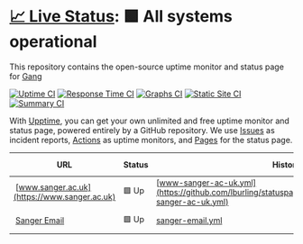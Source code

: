 # [📈 Live Status](https://lburling.github.io/statuspage): <!--live status--> **🟩 All systems operational**

This repository contains the open-source uptime monitor and status page for [Gang](https://lburling.github.io/statuspage/)

[![Uptime CI](https://github.com/lburling/statuspage/workflows/Uptime%20CI/badge.svg)](https://github.com/lburling/statuspage/actions?query=workflow%3A%22Uptime+CI%22)
[![Response Time CI](https://github.com/lburling/statuspage/workflows/Response%20Time%20CI/badge.svg)](https://github.com/lburling/statuspage/actions?query=workflow%3A%22Response+Time+CI%22)
[![Graphs CI](https://github.com/lburling/statuspage/workflows/Graphs%20CI/badge.svg)](https://github.com/lburling/statuspage/actions?query=workflow%3A%22Graphs+CI%22)
[![Static Site CI](https://github.com/lburling/statuspage/workflows/Static%20Site%20CI/badge.svg)](https://github.com/lburling/statuspage/actions?query=workflow%3A%22Static+Site+CI%22)
[![Summary CI](https://github.com/lburling/statuspage/workflows/Summary%20CI/badge.svg)](https://github.com/lburling/statuspage/actions?query=workflow%3A%22Summary+CI%22)

With [Upptime](https://upptime.js.org), you can get your own unlimited and free uptime monitor and status page, powered entirely by a GitHub repository. We use [Issues](https://github.com/lburling/statuspage/issues) as incident reports, [Actions](https://github.com/lburling/statuspage/actions) as uptime monitors, and [Pages](https://lburling.github.io/statuspage) for the status page.

<!--start: status pages-->
<!-- This summary is generated by Upptime (https://github.com/upptime/upptime) -->
<!-- Do not edit this manually, your changes will be overwritten -->
<!-- prettier-ignore -->
| URL | Status | History | Response Time | Uptime |
| --- | ------ | ------- | ------------- | ------ |
| <img alt="" src="https://favicons.githubusercontent.com/www.sanger.ac.uk" height="13"> [www.sanger.ac.uk](https://www.sanger.ac.uk) | 🟩 Up | [www-sanger-ac-uk.yml](https://github.com/lburling/statuspage/commits/HEAD/history/www-sanger-ac-uk.yml) | <details><summary><img alt="Response time graph" src="./graphs/www-sanger-ac-uk/response-time-week.png" height="20"> 3717ms</summary><br><a href="https://lburling.github.io/statuspage/history/www-sanger-ac-uk"><img alt="Response time 2944" src="https://img.shields.io/endpoint?url=https%3A%2F%2Fraw.githubusercontent.com%2Flburling%2Fstatuspage%2FHEAD%2Fapi%2Fwww-sanger-ac-uk%2Fresponse-time.json"></a><br><a href="https://lburling.github.io/statuspage/history/www-sanger-ac-uk"><img alt="24-hour response time 3496" src="https://img.shields.io/endpoint?url=https%3A%2F%2Fraw.githubusercontent.com%2Flburling%2Fstatuspage%2FHEAD%2Fapi%2Fwww-sanger-ac-uk%2Fresponse-time-day.json"></a><br><a href="https://lburling.github.io/statuspage/history/www-sanger-ac-uk"><img alt="7-day response time 3717" src="https://img.shields.io/endpoint?url=https%3A%2F%2Fraw.githubusercontent.com%2Flburling%2Fstatuspage%2FHEAD%2Fapi%2Fwww-sanger-ac-uk%2Fresponse-time-week.json"></a><br><a href="https://lburling.github.io/statuspage/history/www-sanger-ac-uk"><img alt="30-day response time 2944" src="https://img.shields.io/endpoint?url=https%3A%2F%2Fraw.githubusercontent.com%2Flburling%2Fstatuspage%2FHEAD%2Fapi%2Fwww-sanger-ac-uk%2Fresponse-time-month.json"></a><br><a href="https://lburling.github.io/statuspage/history/www-sanger-ac-uk"><img alt="1-year response time 2944" src="https://img.shields.io/endpoint?url=https%3A%2F%2Fraw.githubusercontent.com%2Flburling%2Fstatuspage%2FHEAD%2Fapi%2Fwww-sanger-ac-uk%2Fresponse-time-year.json"></a></details> | <details><summary><a href="https://lburling.github.io/statuspage/history/www-sanger-ac-uk">100.00%</a></summary><a href="https://lburling.github.io/statuspage/history/www-sanger-ac-uk"><img alt="All-time uptime 100.00%" src="https://img.shields.io/endpoint?url=https%3A%2F%2Fraw.githubusercontent.com%2Flburling%2Fstatuspage%2FHEAD%2Fapi%2Fwww-sanger-ac-uk%2Fuptime.json"></a><br><a href="https://lburling.github.io/statuspage/history/www-sanger-ac-uk"><img alt="24-hour uptime 100.00%" src="https://img.shields.io/endpoint?url=https%3A%2F%2Fraw.githubusercontent.com%2Flburling%2Fstatuspage%2FHEAD%2Fapi%2Fwww-sanger-ac-uk%2Fuptime-day.json"></a><br><a href="https://lburling.github.io/statuspage/history/www-sanger-ac-uk"><img alt="7-day uptime 100.00%" src="https://img.shields.io/endpoint?url=https%3A%2F%2Fraw.githubusercontent.com%2Flburling%2Fstatuspage%2FHEAD%2Fapi%2Fwww-sanger-ac-uk%2Fuptime-week.json"></a><br><a href="https://lburling.github.io/statuspage/history/www-sanger-ac-uk"><img alt="30-day uptime 100.00%" src="https://img.shields.io/endpoint?url=https%3A%2F%2Fraw.githubusercontent.com%2Flburling%2Fstatuspage%2FHEAD%2Fapi%2Fwww-sanger-ac-uk%2Fuptime-month.json"></a><br><a href="https://lburling.github.io/statuspage/history/www-sanger-ac-uk"><img alt="1-year uptime 100.00%" src="https://img.shields.io/endpoint?url=https%3A%2F%2Fraw.githubusercontent.com%2Flburling%2Fstatuspage%2FHEAD%2Fapi%2Fwww-sanger-ac-uk%2Fuptime-year.json"></a></details>
| <img alt="" src="https://favicons.githubusercontent.com/email.sanger.ac.uk" height="13"> [Sanger Email](https://email.sanger.ac.uk) | 🟩 Up | [sanger-email.yml](https://github.com/lburling/statuspage/commits/HEAD/history/sanger-email.yml) | <details><summary><img alt="Response time graph" src="./graphs/sanger-email/response-time-week.png" height="20"> 2573ms</summary><br><a href="https://lburling.github.io/statuspage/history/sanger-email"><img alt="Response time 2575" src="https://img.shields.io/endpoint?url=https%3A%2F%2Fraw.githubusercontent.com%2Flburling%2Fstatuspage%2FHEAD%2Fapi%2Fsanger-email%2Fresponse-time.json"></a><br><a href="https://lburling.github.io/statuspage/history/sanger-email"><img alt="24-hour response time 3033" src="https://img.shields.io/endpoint?url=https%3A%2F%2Fraw.githubusercontent.com%2Flburling%2Fstatuspage%2FHEAD%2Fapi%2Fsanger-email%2Fresponse-time-day.json"></a><br><a href="https://lburling.github.io/statuspage/history/sanger-email"><img alt="7-day response time 2573" src="https://img.shields.io/endpoint?url=https%3A%2F%2Fraw.githubusercontent.com%2Flburling%2Fstatuspage%2FHEAD%2Fapi%2Fsanger-email%2Fresponse-time-week.json"></a><br><a href="https://lburling.github.io/statuspage/history/sanger-email"><img alt="30-day response time 2575" src="https://img.shields.io/endpoint?url=https%3A%2F%2Fraw.githubusercontent.com%2Flburling%2Fstatuspage%2FHEAD%2Fapi%2Fsanger-email%2Fresponse-time-month.json"></a><br><a href="https://lburling.github.io/statuspage/history/sanger-email"><img alt="1-year response time 2575" src="https://img.shields.io/endpoint?url=https%3A%2F%2Fraw.githubusercontent.com%2Flburling%2Fstatuspage%2FHEAD%2Fapi%2Fsanger-email%2Fresponse-time-year.json"></a></details> | <details><summary><a href="https://lburling.github.io/statuspage/history/sanger-email">100.00%</a></summary><a href="https://lburling.github.io/statuspage/history/sanger-email"><img alt="All-time uptime 100.00%" src="https://img.shields.io/endpoint?url=https%3A%2F%2Fraw.githubusercontent.com%2Flburling%2Fstatuspage%2FHEAD%2Fapi%2Fsanger-email%2Fuptime.json"></a><br><a href="https://lburling.github.io/statuspage/history/sanger-email"><img alt="24-hour uptime 100.00%" src="https://img.shields.io/endpoint?url=https%3A%2F%2Fraw.githubusercontent.com%2Flburling%2Fstatuspage%2FHEAD%2Fapi%2Fsanger-email%2Fuptime-day.json"></a><br><a href="https://lburling.github.io/statuspage/history/sanger-email"><img alt="7-day uptime 100.00%" src="https://img.shields.io/endpoint?url=https%3A%2F%2Fraw.githubusercontent.com%2Flburling%2Fstatuspage%2FHEAD%2Fapi%2Fsanger-email%2Fuptime-week.json"></a><br><a href="https://lburling.github.io/statuspage/history/sanger-email"><img alt="30-day uptime 100.00%" src="https://img.shields.io/endpoint?url=https%3A%2F%2Fraw.githubusercontent.com%2Flburling%2Fstatuspage%2FHEAD%2Fapi%2Fsanger-email%2Fuptime-month.json"></a><br><a href="https://lburling.github.io/statuspage/history/sanger-email"><img alt="1-year uptime 100.00%" src="https://img.shields.io/endpoint?url=https%3A%2F%2Fraw.githubusercontent.com%2Flburling%2Fstatuspage%2FHEAD%2Fapi%2Fsanger-email%2Fuptime-year.json"></a></details>

<!--end: status pages-->
